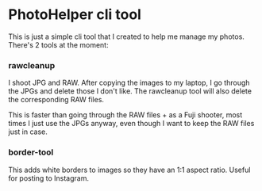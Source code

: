# PhotoHelper cli tool
This is just a simple cli tool that I created to help me manage my photos.
There's 2 tools at the moment:

### rawcleanup
 I shoot JPG and RAW. After copying the images to my laptop, I go through the JPGs and delete those I don't like. 
 The rawcleanup tool will also delete the corresponding RAW files.

This is faster than going through the RAW files + as a Fuji shooter, most times I just use the JPGs anyway, even though I want to keep the RAW files just in case. 

### border-tool
This adds white borders to images so they have an 1:1 aspect ratio. Useful for posting to Instagram.